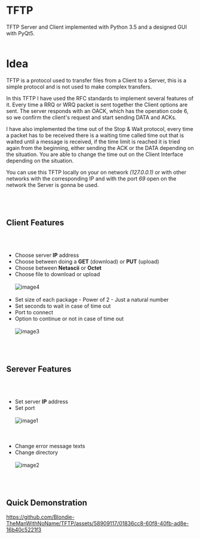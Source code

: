 
# TFTP
TFTP Server and Client implemented with Python 3.5 and a designed GUI with PyQt5.
<br></br>

# Idea
TFTP is a protocol used to transfer files from a Client to a Server, this is a simple protocol and is not used to make complex transfers.

In this TFTP I have used the RFC standards to implement several features of it. Every time a RRQ or WRQ packet is sent together the Client options are sent.  The server responds with an OACK, which has the operation code 6, so we confirm the client's request and start sending DATA and ACKs.

I have also implemented the time out of the Stop & Wait protocol, every time a packet has to be received there is a waiting time called time out that is waited until a message is received, if the time limit is reached it is tried again from the beginning, either sending the ACK or the DATA depending on the situation. You are able to change the time out on the Client Interface depending on the situation.

You can use this TFTP locally on your on network _(127.0.0.1)_ or with other networks with the corresponding IP and with the port _69_ open on the network the Server is gonna be used.
<br></br>
<br></br>
## **Client Features**
<br></br>
- Choose server **IP** address
- Choose between doing a **GET** (download) or **PUT** (upload)
- Choose between **Netascii** or **Octet**
- Choose file to download or upload
<br></br>
![image4](https://github.com/Blondie-TheManWithNoName/TFTP/assets/58909117/768b42d2-c5e8-4f39-ad96-d498f19c2092)
<br></br>
- Set size of each package
      - Power of 2
      - Just a natural number
- Set seconds to wait in case of time out
- Port to connect
- Option to continue or not in case of time out
<br></br>
![image3](https://github.com/Blondie-TheManWithNoName/TFTP/assets/58909117/6e933155-5a96-46cf-9fd8-a5e9deb18569)
<br></br>
<br></br>
## **Serever Features**
<br></br>
- Set server **IP** address
- Set port
<br></br>
![image1](https://github.com/Blondie-TheManWithNoName/TFTP/assets/58909117/31d2ca2f-ed28-4bae-a426-392b082ef4c5)
<br></br>
<br></br>
- Change error message texts
- Change directory
<br></br>
![image2](https://github.com/Blondie-TheManWithNoName/TFTP/assets/58909117/87e5b1a1-c683-466f-af53-d04ce057e181)
<br></br>
<br></br>
## **Quick Demonstration**

https://github.com/Blondie-TheManWithNoName/TFTP/assets/58909117/01836cc8-60f8-40fb-ad8e-16b40c5221f3






